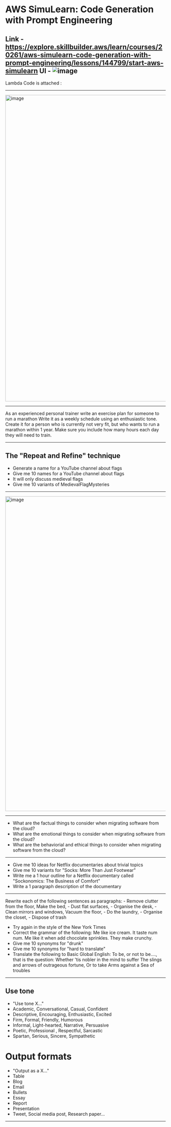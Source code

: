 # AWS SimuLearn: Code Generation with Prompt Engineering

Link - https://explore.skillbuilder.aws/learn/courses/20261/aws-simulearn-code-generation-with-prompt-engineering/lessons/144799/start-aws-simulearn
UI -
![image](https://github.com/user-attachments/assets/4890ee67-5c43-419b-a242-4b2f25903802)
-----
Lambda Code is attached :



--------------
<img width="963" alt="image" src="https://github.com/user-attachments/assets/f2cb83bd-cdb7-4494-8ed4-741437ad2514" />  


----------------
As an experienced personal trainer write an exercise plan for someone to run a marathon
Write it as a weekly schedule using an enthusiastic tone. Create it for a person who is
currently not very fit, but who wants to run a marathon within 1 year. Make sure you
include how many hours each day they will need to train. 

--------
## The "Repeat and Refine" technique
- Generate a name for a YouTube channel about flags
- Give me 10 names for a YouTube channel about flags
- It will only discuss medieval flags
- Give me 10 variants of MedievalFlagMysteries 
------
<img width="989" alt="image" src="https://github.com/user-attachments/assets/50d0c6c0-b3ab-4718-86d4-53061d3d362d" />

----
- What are the factual things to consider when migrating software from the cloud?
- What are the emotional things to consider when migrating software from the cloud?
- What are the behaviorial and ethical things to consider when migrating software from the cloud?

------
- Give me 10 ideas for Netflix documentaries about trivial topics
- Give me 10 variants for "Socks: More Than Just Footwear"
- Write me a 1 hour outline for a Netflix documentary called "Sockonomics: The Business of Comfort"
- Write a 1 paragraph description of the documentary

-----
Rewrite each of the following sentences as paragraphs: - Remove clutter from the floor,  Make the bed, - Dust flat surfaces, - Organise the desk, - Clean mirrors and windows, Vacuum the floor, - Do the laundry, - Organise the closet, - Dispose of trash
- Try again in the style of the New York Times
- Correct the grammar of the following: Me like ice cream. It taste num num. Me like it when add chocolate sprinkles. They make crunchy.
- Give me 10 synonyms for "drunk"
- Give me 10 synonyms for "hard to translate"
- Translate the following to Basic Global English: To be, or not to be...., that is the question: Whether 'tis nobler in the mind to suffer The slings and arrows of outrageous
fortune, Or to take Arms against a Sea of troubles

----

## Use tone
- "Use tone X…"
- Academic, Conversational, Casual, Confident
- Descriptive, Encouraging, Enthusiastic, Excited
- Firm, Formal, Friendly, Humorous
- Informal, Light-hearted, Narrative, Persuasive
- Poetic, Professional , Respectful, Sarcastic
- Spartan, Serious, Sincere, Sympathetic

# Output formats
- "Output as a X…"
- Table
- Blog
- Email
- Bullets
- Essay
- Report
- Presentation
- Tweet, Social media post, Research paper…


----


